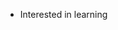 
  
- Interested in learning
  



<!---
KlaymeaN/KlaymeaN is a ✨ special ✨ repository because its `README.md` (this file) appears on your GitHub profile.
You can click the Preview link to take a look at your changes.
--->
